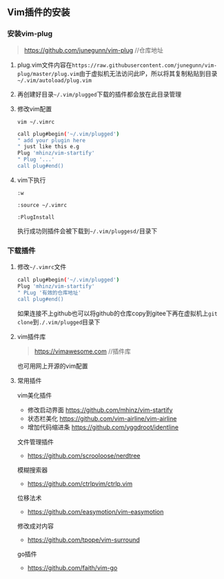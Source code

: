 ## Vim插件的安装

### 安装vim-plug

> https://github.com/junegunn/vim-plug //仓库地址

1. plug.vim文件内容在`https://raw.githubusercontent.com/junegunn/vim-plug/master/plug.vim`由于虚拟机无法访问此IP，所以将其复制粘贴到目录`~/.vim/autoload/plug.vim`

2. 再创建好目录`~/.vim/plugged`下载的插件都会放在此目录管理

3. 修改vim配置

   `vim ~/.vimrc`

   ```bash
   call plug#begin('~/.vim/plugged')
   " add your plugin here
   " just like this e.g
   Plug 'mhinz/vim-startify'
   " Plug '...'
   call plug#end()
   ```

4. vim下执行

   `:w`

   `:source ~/.vimrc`

   `:PlugInstall`

   执行成功则插件会被下载到`~/.vim/pluggesd/`目录下

### 下载插件

1. 修改`~/.vimrc`文件

   ```sh
   call plug#begin('~/.vim/plugged')
   Plug 'mhinz/vim-startify'
   " PLug '有效的仓库地址'
   call plug#end()
   ```

   如果连接不上github也可以将github的仓库copy到gitee下再在虚拟机上`git clone`到`./.vim/plugged`目录下

2. vim插件库

   > https://vimawesome.com //插件库

   也可用网上开源的vim配置

3. 常用插件

   vim美化插件

   - 修改启动界面 https://github.com/mhinz/vim-startify
   - 状态栏美化 https://github.com/vim-airline/vim-airline
   - 增加代码缩进条 https://github.com/yggdroot/identline

   文件管理插件

   - https://github.com/scrooloose/nerdtree

   模糊搜索器

   - https://github.com/ctrlpvim/ctrlp.vim

   位移法术

   - https://github.com/easymotion/vim-easymotion

   修改成对内容

   - https://github.com/tpope/vim-surround

   go插件

   - https://github.com/faith/vim-go

